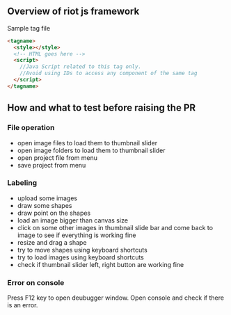 

## Overview of riot js framework

Sample tag file
```html
<tagname>
  <style></style>
  <!-- HTML goes here -->
  <script>
    //Java Script related to this tag only.
    //Avoid using IDs to access any component of the same tag
  </script>
</tagname>
```

## How and what to test before raising the PR

### File operation
* open image files to load them to thumbnail slider
* open image folders to  load them to thumbnail slider
* open project file from menu
* save project from menu

### Labeling
* upload some images
* draw some shapes
* draw point on the shapes
* load an image bigger than canvas size
* click on some other images in thumbnail slide bar and come back to image to see if everything is working fine
* resize and drag a shape
* try to move shapes using keyboard shortcuts
* try to load images using keyboard shortcuts
* check if thumbnail slider left, right button are working fine

### Error on console
Press F12 key to open deubugger window. Open console and check if there is an error.
